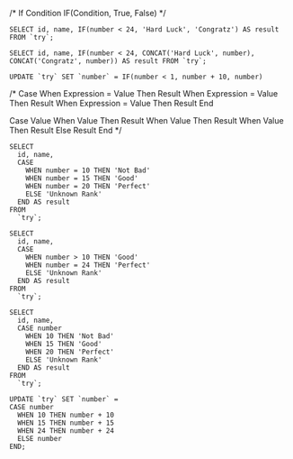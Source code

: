 /*
  If Condition
  IF(Condition, True, False)
*/

```
SELECT id, name, IF(number < 24, 'Hard Luck', 'Congratz') AS result FROM `try`;

SELECT id, name, IF(number < 24, CONCAT('Hard Luck', number), CONCAT('Congratz', number)) AS result FROM `try`;

UPDATE `try` SET `number` = IF(number < 1, number + 10, number)
```

/*
  Case
    When Expression = Value Then Result
    When Expression = Value Then Result
    When Expression = Value Then Result
  End

  Case Value
    When Value Then Result
    When Value Then Result
    When Value Then Result
    Else Result
  End
*/
```
SELECT
  id, name,
  CASE
    WHEN number = 10 THEN 'Not Bad'
    WHEN number = 15 THEN 'Good'
    WHEN number = 20 THEN 'Perfect'
    ELSE 'Unknown Rank'
  END AS result
FROM
  `try`;

SELECT
  id, name,
  CASE
    WHEN number > 10 THEN 'Good'
    WHEN number = 24 THEN 'Perfect'
    ELSE 'Unknown Rank'
  END AS result
FROM
  `try`;

SELECT
  id, name,
  CASE number
    WHEN 10 THEN 'Not Bad'
    WHEN 15 THEN 'Good'
    WHEN 20 THEN 'Perfect'
    ELSE 'Unknown Rank'
  END AS result
FROM
  `try`;

UPDATE `try` SET `number` =
CASE number
  WHEN 10 THEN number + 10
  WHEN 15 THEN number + 15
  WHEN 24 THEN number + 24
  ELSE number
END;
```